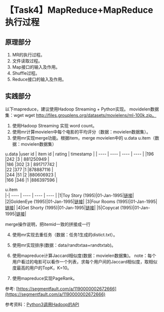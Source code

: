 # 【Task4】MapReduce+MapReduce执行过程

## 原理部分
1. MR的执行过程。
2. 文件读取过程。
3. Map接口的输入及作用。
4. Shuffle过程。
5. Reduce接口的输入及作用。

## 实践部分
以下mapreduce，建议使用Hadoop Streaming + Python实现。
movidelen数据集：wget  wget http://files.grouplens.org/datasets/movielens/ml-100k.zip。

1. 使用Hadoop Streaming 实现 word count。
2. 使用mr计算movielen中每个电影的平均评分（数据：movielen数据集）。
3. 使用mr实现merge功能。根据item，merge movielen中的 u.data u.item（数据：movielen数据集）  

u.data 
|user id | item id | rating | timestamp  |
|  ----  | ----  |  ----  | ----  | 
|196     |242     |3      | 881250949 |  
|186     |302     |3      | 891717742  |  
|22      |377     |1       |878887116 |   
|244     |51      |2       |880606923  |  
|166     |346     |1       |886397596  |  

u.item    
|-|  ----  | ----  |  ----  | ----  | 
|1|Toy Story (1995)|01-Jan-1995|[链接](http://us.imdb.com/M/title-exact?Toy%20Story%20(1995)|0|0|0|1|1|1|0|0|0|0|0|0|0|0|0|0|0|0|0)|
|2|GoldenEye (1995)|01-Jan-1995|[链接](http://us.imdb.com/M/title-exact?GoldenEye%20(1995)|0|1|1|0|0|0|0|0|0|0|0|0|0|0|0|0|1|0|0)|
|3|Four Rooms (1995)|01-Jan-1995|[链接](http://us.imdb.com/M/title-exact?Four%20Rooms%20(1995)|0|0|0|0|0|0|0|0|0|0|0|0|0|0|0|0|1|0|0)|
|4|Get Shorty (1995)|01-Jan-1995|[链接](http://us.imdb.com/M/title-exact?Get%20Shorty%20(1995)|0|1|0|0|0|1|0|0|1|0|0|0|0|0|0|0|0|0|0)|
|5|Copycat (1995)|01-Jan-1995|[链接](http://us.imdb.com/M/title-exact?Copycat%20(1995)|0|0|0|0|0|0|1|0|1|0|0|0|0|0|0|0|1|0|0)|

merge操作说明，把itemid一致的拼接成一行


4. 使用mr实现去重任务（数据：任务1生成的distict.txt）。

5. 使用mr实现排序(数据：data/randtxtaa+randtxtab)。
6. 使用mapreduce计算Jaccard相似度(数据：movielen数据集)。
note：每个用户看过的电影可以看作一个列表，求每个用户间的Jaccard相似度，取相似度最高的用户的TopK，K=10。
7. 使用mapreduce实现PageRank。


参考: [https://segmentfault.com/a/1190000002672666](https://segmentfault.com/a/1190000002672666)

参考资料：[Python3调用Hadoop的API](https://www.cnblogs.com/sss4/p/10443497.html)
